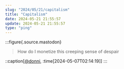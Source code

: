 ```yaml
---
slug: "2024/05/21/capitalism"
title: "Capitalism"
date: 2024-05-21 21:55:57
update: 2024-05-21 21:55:57
type: "ping"
---
```


:::figure{.source.mastodon}
> How do I monetize this creeping sense of despair

::caption[[@donni](https://mastodon.social/@donni/112396092025591015), :time[2024-05-07T02:14:19]]
:::
